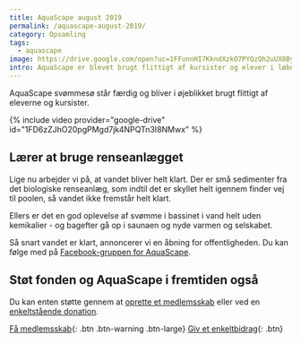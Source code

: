 ```yaml
---
title: AquaScape august 2019
permalink: /aquascape-august-2019/
category: Opsamling
tags:
  - aquascape
image: https://drive.google.com/open?uc=1FFunnHI7KkndXzkO7PYQzQh2uUX8ByyH
intro: AquaScape er blevet brugt flittigt af kursister og elever i løbet af sommeren. Vi venter stadig lidt på at kunne åbne for offentligheden.
---
```


AquaScape svømmesø står færdig og bliver i øjeblikket brugt flittigt af eleverne og kursister.

{% include video provider="google-drive" id="1FD6zZJhO20pgPMgd7jk4NPQTn3I8NMwx" %}

## Lærer at bruge renseanlægget

Lige nu arbejder vi på, at vandet bliver helt klart. Der er små sedimenter fra det biologiske renseanlæg, som indtil det er skyllet helt igennem finder vej til poolen, så vandet ikke fremstår helt klart.

Ellers er det en god oplevelse af svømme i bassinet i vand helt uden kemikalier - og bagefter gå op i saunaen og nyde varmen og selskabet.

Så snart vandet er klart, annoncerer vi en åbning for offentligheden. Du kan følge med på [Facebook-gruppen for AquaScape](https://www.facebook.com/svommesovedvejleidraetsskoler/).

## Støt fonden og AquaScape i fremtiden også

Du kan enten støtte gennem at [oprette et medlemsskab](/medlem/) eller ved en [enkeltstående donation](/bidrag/).

[Få medlemsskab](/medlem/buy){: .btn .btn-warning .btn-large} [Giv et enkeltbidrag](/bidrag/buy){: .btn}
